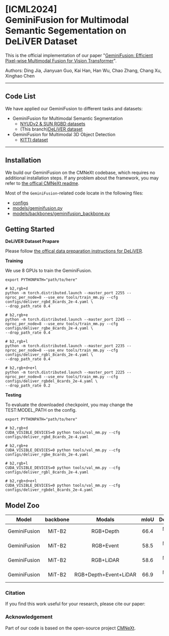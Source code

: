# [ICML2024] <br> GeminiFusion for Multimodal Semantic Segementation on DeLiVER Dataset

This is the official implementation of our paper "[GeminiFusion: Efficient Pixel-wise Multimodal Fusion for Vision Transformer](Link)".

Authors: Ding Jia, Jianyuan Guo, Kai Han, Han Wu, Chao Zhang, Chang Xu, Xinghao Chen

----------------------------

## Code List

We have applied our GeminiFusion to different tasks and datasets:

* GeminiFusion for Multimodal Semantic Segmentation
  * [NYUDv2 & SUN RGBD datasets](https://github.com/JiaDingCN/GeminiFusion/tree/main)
  * (This branch)[DeLiVER dataset](https://github.com/JiaDingCN/GeminiFusion/tree/DeLiVER)
* GeminiFusion for Multimodal 3D Object Detection
  * [KITTI dataset](https://github.com/JiaDingCN/GeminiFusion/tree/3d_object_detection_kitti)
----------------

## Installation

We build our GeminiFusion on the CMNeXt codebase, which requires no additional installation steps. If any problem about the framework, you may refer to [the offical CMNeXt readme](./README-DELIVER.md).

Most of the `GeminiFusion`-related code locate in the following files: 
* [configs](configs)
* [models/geminifusion.py](semseg/models/geminifusion.py)
* [models/backbones/geminifusion_backbone.py](semseg/models/backbones/geminifusion_backbone.py)

## Getting Started

**DeLiVER Dataset Prapare**

Please follow [the offical data preparation instructions for DeLiVER](./README-DELIVER.md#data-folder-structure).

**Training**

We use 8 GPUs to train the GeminiFusion.
```shell
export PYTHONPATH="path/to/here"

# b2,rgb+d  
python -m torch.distributed.launch --master_port 2255 --nproc_per_node=8 --use_env tools/train_mm.py --cfg configs/deliver_rgbd_8cards_2e-4.yaml \
--drop_path_rate 0.4

# b2,rgb+e  
python -m torch.distributed.launch --master_port 2245 --nproc_per_node=8 --use_env tools/train_mm.py --cfg configs/deliver_rgbe_8cards_2e-4.yaml \
--drop_path_rate 0.4

# b2,rgb+l  
python -m torch.distributed.launch --master_port 2235 --nproc_per_node=8 --use_env tools/train_mm.py --cfg configs/deliver_rgbl_8cards_2e-4.yaml \
--drop_path_rate 0.4

# b2,rgb+d+e+l  
python -m torch.distributed.launch --master_port 2225 --nproc_per_node=8 --use_env tools/train_mm.py --cfg configs/deliver_rgbdel_8cards_2e-4.yaml \
--drop_path_rate 0.2
```

**Testing**

To evaluate the downloaded checkpoint, you may change the TEST:MODEL_PATH on the config.

```shell
export PYTHONPATH="path/to/here"

# b2,rgb+d  
CUDA_VISIBLE_DEVICES=0 python tools/val_mm.py --cfg configs/deliver_rgbd_8cards_2e-4.yaml 

# b2,rgb+e  
CUDA_VISIBLE_DEVICES=0 python tools/val_mm.py --cfg configs/deliver_rgbe_8cards_2e-4.yaml 

# b2,rgb+l  
CUDA_VISIBLE_DEVICES=0 python tools/val_mm.py --cfg configs/deliver_rgbl_8cards_2e-4.yaml 

# b2,rgb+d+e+l  
CUDA_VISIBLE_DEVICES=0 python tools/val_mm.py --cfg configs/deliver_rgbdel_8cards_2e-4.yaml 
```



## Model Zoo                                           

| Model | backbone|Modals| mIoU | Download |
|:-------:|:--------:|:--------:|:-------:|:-------------------:|
| GeminiFusion | MiT-B2|RGB+Depth| 66.4 |  [model](https://github.com/JiaDingCN/GeminiFusion/releases/download/DeLiVER/geminifusion_b2_deliver_rgbd.pth) &#124; [config](configs/deliver_rgbd_8cards_2e-4.yaml) |
| GeminiFusion | MiT-B2|RGB+Event| 58.5 |  [model]() &#124; [config](configs/deliver_rgbe_8cards_2e-4.yaml) |
| GeminiFusion | MiT-B2|RGB+LiDAR| 58.6 |  [model]() &#124; [config](configs/deliver_rgbl_8cards_2e-4.yaml) |
| GeminiFusion | MiT-B2|RGB+Depth+Event+LiDAR| 66.9 |  [model](https://github.com/JiaDingCN/GeminiFusion/releases/download/DeLiVER/geminifusion_b2_deliver_rgbdel.pth) &#124; [config](configs/deliver_rgbdel_8cards_2e-4.yaml) |


### Citation

If you find this work useful for your research, please cite our paper:

<!-- ```
@misc{rukhovich2023tr3d,
  doi = {10.48550/ARXIV.2302.02858},
  url = {https://arxiv.org/abs/2302.02858},
  author = {Rukhovich, Danila and Vorontsova, Anna and Konushin, Anton},
  title = {TR3D: Towards Real-Time Indoor 3D Object Detection},
  publisher = {arXiv},
  year = {2023}
}
``` -->


### Acknowledgement
Part of our code is based on the open-source project [CMNeXt](https://github.com/jamycheung/DELIVER).

